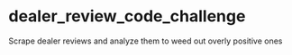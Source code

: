 # dealer_review_code_challenge
Scrape dealer reviews and analyze them to weed out overly positive ones
